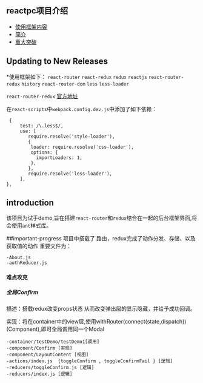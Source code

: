 
## reactpc项目介绍

- [使用框架内容](#updating-to-new-releases)
- [简介](#introduction)
- [重大突破](#important-progress)

## Updating to New Releases


*使用框架如下： `react-router` `react-redux` `redux` `reactjs` `react-router-redux` `history` `react-router-dom` `less` `less-loader`

`react-router-redux` [官方地址](https://github.com/reacttraining/react-router/tree/master/packages/react-router-redux)

在`react-scripts`中`webpack.config.dev.js`中添加了如下依赖：
```
 {
     test: /\.less$/,
     use: [
     	require.resolve('style-loader'),
        {
         loader: require.resolve('css-loader'),
         options: {
           importLoaders: 1,
         },
        },
        require.resolve('less-loader'),
     ],
},
```

## introduction
该项目为试手demo,旨在搭建`react-router`和`redux`结合在一起的后台框架界面,将会使用`ant`样式库。

##important-progress
项目中搭载了 路由，redux完成了动作分发、存储、以及获取值的动作
重要文件为：
```
-About.js
-authReducer.js
```
#### 难点攻克

##### 全局Confirm 

描述：搭载redux改变props状态 从而改变弹出层的显示隐藏，并给予成功回调。

实现：将在container中的view层,使用withRouter(connect(state,dispatch))(Component),即可全局调用同一个Modal

```
-container/testDemo/testDemo1[调用] 
-component/Confirm [实现] 
-component/LayoutContent [视图] 
-actions/index.js  {toggleConfirm , toggleConfirmFail } [逻辑]
-reducers/toggleConfirm.js [逻辑]
-reducers/index.js [逻辑]
```



